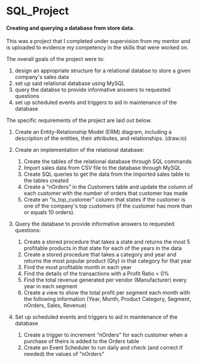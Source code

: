 # SQL_Project
#### Creating and querying a database from store data.

This was a project that I completed under supervision from my mentor and is uploaded to evidence my competency in the skills that were worked on. 

The overall goals of the project were to:

1. design an appropriate structure for a relational databse to store a given company's sales data
2. set up said relational database using MySQL  
3. query the databse to provide informative answers to requested questions
4. set up scheduled events and triggers to aid in maintenance of the database

The specific requirements of the project are laid out below.
1. Create an Entity-Relationship Model (ERM) diagram, including a description of the entities, their attributes, and relationships. (draw.io)

2. Create an implementation of the relational database:
    1. Create the tables of the relational database through SQL commands
    2. Import sales data from CSV file to the database through MySQL
    3. Create SQL queries to get the data from the imported sales table to the tables created
    4. Create a “nOrders” in the Customers table and update the column of each customer with the number of orders that customer has made
    5. Create an “is_top_customer” column that states if the customer is one of the company's top customers (if the customer has more than or equals 10 orders).
  

3. Query the database to provide informative answers to requested questions:
    1. Create a stored procedure that takes a state and returns the most 5 profitable products in that state for each of the years in the data
    2. Create a stored procedure that takes a category and year and returns the most popular product (Qty) in that category for that year
    3. Find the most profitable month in each year
    4. Find the details of the transactions with a Profit Ratio < 0%
    5. Find the total revenue generated per vendor (Manufacturer) every year in each segment
    6. Create a view to show the total profit per segment each month with the following information (Year, Month, Product Category, Segment, nOrders, Sales, Revenue)


4.  Set up scheduled events and triggers to aid in maintenance of the database
    1. Create a trigger to increment  “nOrders” for each customer when a purchase of theirs is added to the Orders table
    2. Create an Event Scheduler to run daily and check (and correct if needed) the values of "nOrders"
